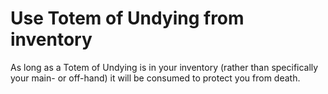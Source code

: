 # Use Totem of Undying from inventory

As long as a Totem of Undying is in your inventory (rather than specifically your main- or off-hand) it will be consumed to protect you from death.